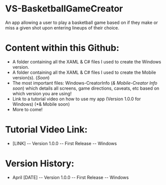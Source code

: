 # VS-BasketballGameCreator
An app allowing a user to play a basketball game based on if they make or miss a given shot upon entering lineups of their choice.

# Content within this Github:
- A folder containing all the XAML & C# files I used to create the Windows version.
- A folder containing all the XAML & C# files I used to create the Mobile version(s). (*Soon*)
- The most important files: Windows-CreatorInfo (*& Mobile-Creator Info soon*) which details all screens, game directions, caveats, etc based on which version you are using!
- Link to a tutorial video on how to use my app (Version 1.0.0 for Windows) (*& Mobile soon)
- More to come!

# Tutorial Video Link:
- [LINK] -- Version 1.0.0 -- First Release -- Windows


# Version History:
- April [DATE] -- Version 1.0.0 -- First Release -- Windows
